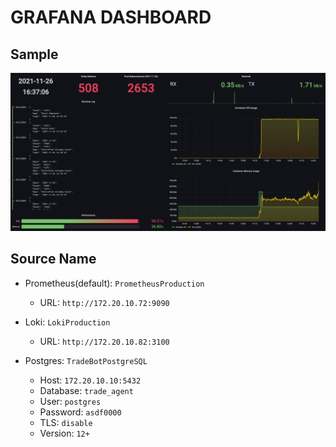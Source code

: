 # GRAFANA DASHBOARD

## Sample

![monitor_sample](./assets/monitor_sample.png "monitor_sample")

## Source Name

- Prometheus(default): `PrometheusProduction`
  - URL: `http://172.20.10.72:9090`
- Loki: `LokiProduction`
  - URL: `http://172.20.10.82:3100`

- Postgres: `TradeBotPostgreSQL`
  - Host: `172.20.10.10:5432`
  - Database: `trade_agent`
  - User: `postgres`
  - Password: `asdf0000`
  - TLS: `disable`
  - Version: `12+`
